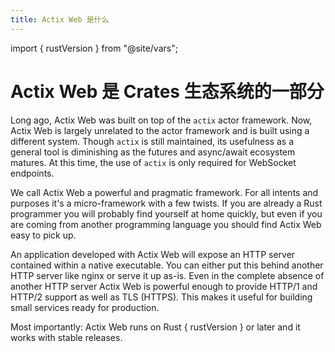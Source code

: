 ```yaml
---
title: Actix Web 是什么
---
```

import { rustVersion } from "@site/vars";

# Actix Web 是 Crates 生态系统的一部分

Long ago, Actix Web was built on top of the `actix` actor framework. Now, Actix Web is largely unrelated to the actor framework and is built using a different system. Though `actix` is still maintained, its usefulness as a general tool is diminishing as the futures and async/await ecosystem matures. At this time, the use of `actix` is only required for WebSocket endpoints.

We call Actix Web a powerful and pragmatic framework. For all intents and purposes it's a micro-framework with a few twists. If you are already a Rust programmer you will probably find yourself at home quickly, but even if you are coming from another programming language you should find Actix Web easy to pick up.

<!-- TODO -->
<!-- actix-extras -->

An application developed with Actix Web will expose an HTTP server contained within a native executable. You can either put this behind another HTTP server like nginx or serve it up as-is. Even in the complete absence of another HTTP server Actix Web is powerful enough to provide HTTP/1 and HTTP/2 support as well as TLS (HTTPS). This makes it useful for building small services ready for production.

<p>
Most importantly: Actix Web runs on Rust { rustVersion } or later and it works with stable releases.
</p>

<!-- TODO -->
<!-- which is built upon the fantastic [Tokio][tokio] asynchronous I/O system -->

<!-- LINKS -->

[tokio]: https://tokio.rs

